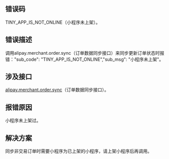 ## 错误码
TINY_APP_IS_NOT_ONLINE（小程序未上架）。 

## 错误描述
调用alipay.merchant.order.sync（订单数据同步接口）来同步更新订单状态时报错："sub_code": "TINY_APP_IS_NOT_ONLINE","sub_msg": "小程序未上架"。 

## 涉及接口
[alipay.merchant.order.sync](https://opendocs.alipay.com/mini/043zb5)（订单数据同步接口）。 

## 报错原因
小程序未上架过。 

## 解决方案
同步非交易订单时需要小程序为已上架的小程序，请上架小程序后再调用。<br /> <br /> 
